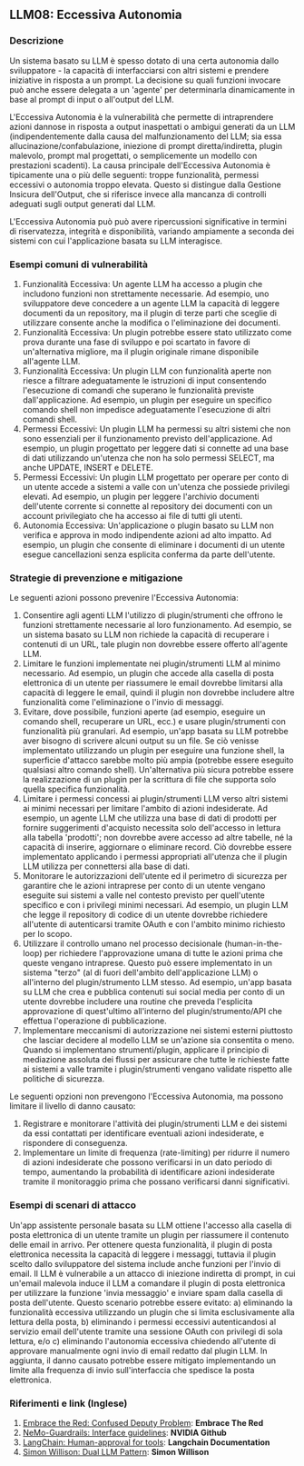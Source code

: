 ## LLM08: Eccessiva Autonomia

### Descrizione

Un sistema basato su LLM è spesso dotato di una certa autonomia dallo sviluppatore - la capacità di interfacciarsi con altri sistemi e prendere iniziative in risposta a un prompt. La decisione su quali funzioni invocare può anche essere delegata a un 'agente' per determinarla dinamicamente in base al prompt di input o all'output del LLM.

L'Eccessiva Autonomia è la vulnerabilità che permette di intraprendere azioni dannose in risposta a output inaspettati o ambigui generati da un LLM (indipendentemente dalla causa del malfunzionamento del LLM; sia essa allucinazione/confabulazione, iniezione di prompt diretta/indiretta, plugin malevolo, prompt mal progettati, o semplicemente un modello con prestazioni scadenti). La causa principale dell'Eccessiva Autonomia è tipicamente una o più delle seguenti: troppe funzionalità, permessi eccessivi o autonomia troppo elevata. Questo si distingue dalla Gestione Insicura dell'Output, che si riferisce invece alla mancanza di controlli adeguati sugli output generati dal LLM.

L'Eccessiva Autonomia può può avere ripercussioni significative in termini di riservatezza, integrità e disponibilità, variando ampiamente a seconda dei sistemi con cui l'applicazione basata su LLM interagisce.

### Esempi comuni di vulnerabilità

1. Funzionalità Eccessiva: Un agente LLM ha accesso a plugin che includono funzioni non strettamente necessarie. Ad esempio, uno sviluppatore deve concedere a un agente LLM la capacità di leggere documenti da un repository, ma il plugin di terze parti che sceglie di utilizzare consente anche la modifica o l'eliminazione dei documenti.
2. Funzionalità Eccessiva: Un plugin potrebbe essere stato utilizzato come prova durante una fase di sviluppo e poi scartato in favore di un'alternativa migliore, ma il plugin originale rimane disponibile all'agente LLM.
3. Funzionalità Eccessiva: Un plugin LLM con funzionalità aperte non riesce a filtrare adeguatamente le istruzioni di input consentendo l'esecuzione di comandi che superano le funzionalità previste dall'applicazione. Ad esempio, un plugin per eseguire un specifico comando shell non impedisce adeguatamente l'esecuzione di altri comandi shell.
4. Permessi Eccessivi: Un plugin LLM ha permessi su altri sistemi che non sono essenziali per il funzionamento previsto dell'applicazione. Ad esempio, un plugin progettato per leggere dati si connette ad una base di dati utilizzando un'utenza che non ha solo permessi SELECT, ma anche UPDATE, INSERT e DELETE.
5. Permessi Eccessivi: Un plugin LLM progettato per operare per conto di un utente accede a sistemi a valle con un'utenza che possiede privilegi elevati. Ad esempio, un plugin per leggere l'archivio documenti dell'utente corrente si connette al repository dei documenti con un account privilegiato che ha accesso ai file di tutti gli utenti.
6. Autonomia Eccessiva: Un'applicazione o plugin basato su LLM non verifica e approva in modo indipendente azioni ad alto impatto. Ad esempio, un plugin che consente di eliminare i documenti di un utente esegue cancellazioni senza esplicita conferma da parte dell'utente.

### Strategie di prevenzione e mitigazione

Le seguenti azioni possono prevenire l'Eccessiva Autonomia:
1. Consentire agli agenti LLM l'utilizzo di plugin/strumenti che offrono le funzioni strettamente necessarie al loro funzionamento. Ad esempio, se un sistema basato su LLM non richiede la capacità di recuperare i contenuti di un URL, tale plugin non dovrebbe essere offerto all'agente LLM.
2. Limitare le funzioni implementate nei plugin/strumenti LLM al minimo necessario. Ad esempio, un plugin che accede alla casella di posta elettronica di un utente per riassumere le email dovrebbe limitarsi alla capacità di leggere le email, quindi il plugin non dovrebbe includere altre funzionalità come l'eliminazione o l'invio di messaggi.
3. Evitare, dove possibile, funzioni aperte (ad esempio, eseguire un comando shell, recuperare un URL, ecc.) e usare plugin/strumenti con funzionalità più granulari. Ad esempio, un'app basata su LLM potrebbe aver bisogno di scrivere alcuni output su un file. Se ciò venisse implementato utilizzando un plugin per eseguire una funzione shell, la superficie d'attacco sarebbe molto più ampia (potrebbe essere eseguito qualsiasi altro comando shell). Un'alternativa più sicura potrebbe essere la realizzazione di un plugin per la scrittura di file che supporta solo quella specifica funzionalità.
4. Limitare i permessi concessi ai plugin/strumenti LLM verso altri sistemi ai minimi necessari per limitare l'ambito di azioni indesiderate. Ad esempio, un agente LLM che utilizza una base di dati di prodotti per fornire suggerimenti d'acquisto necessita solo dell'accesso in lettura alla tabella 'prodotti'; non dovrebbe avere accesso ad altre tabelle, né la capacità di inserire, aggiornare o eliminare record. Ciò dovrebbe essere implementato applicando i permessi appropriati all'utenza che il plugin LLM utilizza per connettersi alla base di dati.
5. Monitorare le autorizzazioni dell'utente ed il perimetro di sicurezza per garantire che le azioni intraprese per conto di un utente vengano eseguite sui sistemi a valle nel contesto previsto per quell'utente specifico e con i privilegi minimi necessari. Ad esempio, un plugin LLM che legge il repository di codice di un utente dovrebbe richiedere all'utente di autenticarsi tramite OAuth e con l'ambito minimo richiesto per lo scopo.
6. Utilizzare il controllo umano nel processo decisionale (human-in-the-loop) per richiedere l'approvazione umana di tutte le azioni prima che queste vengano intraprese. Questo può essere implementato in un sistema "terzo" (al di fuori dell'ambito dell'applicazione LLM) o all'interno del plugin/strumento LLM stesso. Ad esempio, un'app basata su LLM che crea e pubblica contenuti sui social media per conto di un utente dovrebbe includere una routine che preveda l'esplicita approvazione di quest'ultimo all'interno del plugin/strumento/API che effettua l'operazione di pubblicazione.
7. Implementare meccanismi di autorizzazione nei sistemi esterni piuttosto che lasciar decidere al modello LLM se un'azione sia consentita o meno. Quando si implementano strumenti/plugin, applicare il principio di mediazione assoluta dei flussi per assicurare che tutte le richieste fatte ai sistemi a valle tramite i plugin/strumenti vengano validate rispetto alle politiche di sicurezza.

Le seguenti opzioni non prevengono l'Eccessiva Autonomia, ma possono limitare il livello di danno causato:
1. Registrare e monitorare l'attività dei plugin/strumenti LLM e dei sistemi da essi contattati per identificare eventuali azioni indesiderate, e rispondere di conseguenza.
2. Implementare un limite di frequenza (rate-limiting) per ridurre il numero di azioni indesiderate che possono verificarsi in un dato periodo di tempo, aumentando la probabilità di identificare azioni indesiderate tramite il monitoraggio prima che possano verificarsi danni significativi.

### Esempi di scenari di attacco

Un'app assistente personale basata su LLM ottiene l'accesso alla casella di posta elettronica di un utente tramite un plugin per riassumere il contenuto delle email in arrivo. Per ottenere questa funzionalità, il plugin di posta elettronica necessita la capacità di leggere i messaggi, tuttavia il plugin scelto dallo sviluppatore del sistema include anche funzioni per l'invio di email. Il LLM è vulnerabile a un attacco di iniezione indiretta di prompt, in cui un'email malevola induce il LLM a comandare il plugin di posta elettronica per utilizzare la funzione 'invia messaggio' e inviare spam dalla casella di posta dell'utente. Questo scenario potrebbe essere evitato:
a) eliminando la funzionalità eccessiva utilizzando un plugin che si limita esclusivamente alla lettura della posta,
b) eliminando i permessi eccessivi autenticandosi al servizio email dell'utente tramite una sessione OAuth con privilegi di sola lettura, e/o
c) eliminando l'autonomia eccessiva chiedendo all'utente di approvare manualmente ogni invio di email redatto dal plugin LLM.
In aggiunta, il danno causato potrebbe essere mitigato implementando un limite alla frequenza di invio sull'interfaccia che spedisce la posta elettronica.

### Riferimenti e link (Inglese)

1. [Embrace the Red: Confused Deputy Problem](https://embracethered.com/blog/posts/2023/chatgpt-cross-plugin-request-forgery-and-prompt-injection./): **Embrace The Red**
2. [NeMo-Guardrails: Interface guidelines](https://github.com/NVIDIA/NeMo-Guardrails/blob/main/docs/security/guidelines.md): **NVIDIA Github**
3. [LangChain: Human-approval for tools](https://python.langchain.com/docs/modules/agents/tools/how_to/human_approval): **Langchain Documentation**
4. [Simon Willison: Dual LLM Pattern](https://simonwillison.net/2023/Apr/25/dual-llm-pattern/): **Simon Willison**
